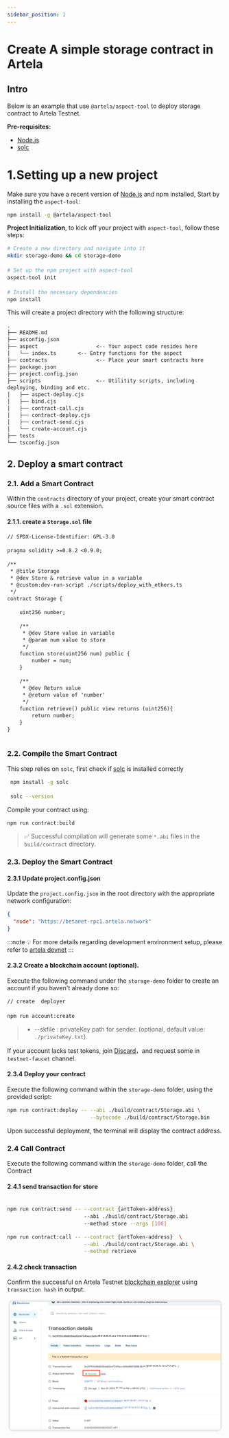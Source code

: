 ```yaml
---
sidebar_position: 1
---
```


# Create A simple storage contract in Artela

## Intro
Below is an example that use `@artela/aspect-tool` to deploy storage contract to Artela Testnet.

**Pre-requisites:**
* [Node.js](https://nodejs.org/)
* [solc](https://docs.soliditylang.org/en/v0.8.20/installing-solidity.html)


# 1.Setting up a new project
Make sure you have a recent version of [Node.js](https://nodejs.org/) and npm installed,
Start by installing the `aspect-tool`:

```bash
npm install -g @artela/aspect-tool
```

**Project Initialization**, to kick off your project with `aspect-tool`, follow these steps:

```bash
# Create a new directory and navigate into it
mkdir storage-demo && cd storage-demo

# Set up the npm project with aspect-tool 
aspect-tool init

# Install the necessary dependencies
npm install
```

This will create a project directory with the following structure:

```
.
├── README.md
├── asconfig.json
├── aspect                   <-- Your aspect code resides here
│   └── index.ts       <-- Entry functions for the aspect
├── contracts                <-- Place your smart contracts here
├── package.json
├── project.config.json
├── scripts                  <-- Utilitity scripts, including deploying, binding and etc.
│   ├── aspect-deploy.cjs
│   ├── bind.cjs
│   ├── contract-call.cjs
│   ├── contract-deploy.cjs
│   ├── contract-send.cjs
│   └── create-account.cjs
├── tests
└── tsconfig.json

```



## 2. Deploy a smart contract

### 2.1. Add a Smart Contract

Within the `contracts` directory of your project, create your smart contract source files with a `.sol` extension.

#### 2.1.1. create a `Storage.sol` file

```solidity
// SPDX-License-Identifier: GPL-3.0

pragma solidity >=0.8.2 <0.9.0;

/**
 * @title Storage
 * @dev Store & retrieve value in a variable
 * @custom:dev-run-script ./scripts/deploy_with_ethers.ts
 */
contract Storage {

    uint256 number;

    /**
     * @dev Store value in variable
     * @param num value to store
     */
    function store(uint256 num) public {
        number = num;
    }

    /**
     * @dev Return value 
     * @return value of 'number'
     */
    function retrieve() public view returns (uint256){
        return number;
    }
}


```


### 2.2. Compile the Smart Contract


This step relies on `solc`, first check if [solc](https://docs.soliditylang.org/en/v0.8.20/installing-solidity.html) is installed correctly

```bash
 npm install -g solc
 
 solc --version
```

Compile your contract using:

```bash
npm run contract:build
```

> ✅ Successful compilation will generate some `*.abi`  files in the `build/contract` directory.


### 2.3. Deploy the Smart Contract

#### 2.3.1 Update project.config.json

Update the `project.config.json` in the root directory with the appropriate network configuration:
```json
{
  "node": "https://betanet-rpc1.artela.network"
}
```
:::note 💡
For more details regarding development environment setup, please refer to [artela devnet](/develop/node/access-testnet)
:::

#### 2.3.2 Create a blockchain account (optional).

Execute the following command under the `storage-demo` folder to create an account if you haven't already done so:

```bash
// create  deployer

npm run account:create

```

> * --skfile : privateKey path for sender. (optional, default value: `./privateKey.txt`).

If your account lacks test tokens, join [Discard](https://discord.com/invite/artela)，and request some in `testnet-faucet` channel.


#### 2.3.4  Deploy your contract

Execute the following command within the `storage-demo` folder, using the provided script:

```bash
npm run contract:deploy -- --abi ./build/contract/Storage.abi \
                           --bytecode ./build/contract/Storage.bin                       
```



Upon successful deployment, the terminal will display the contract address.

### 2.4 Call Contract
Execute the following command within the `storage-demo` folder, call the Contract

#### 2.4.1 send transaction for store

```bash

npm run contract:send -- --contract {artToken-address} 
                         --abi ./build/contract/Storage.abi 
                         --method store --args [100] 
```


```bash
npm run contract:call -- --contract {artToken-address}  \
                         --abi ./build/contract/Storage.abi \
                         --method retrieve 

```

#### 2.4.2 check transaction

Confirm the successful on Artela Testnet [blockchain explorer](https://testnet-scan.artela.network/) using `transaction hash` in output.

![img.png](img.png)